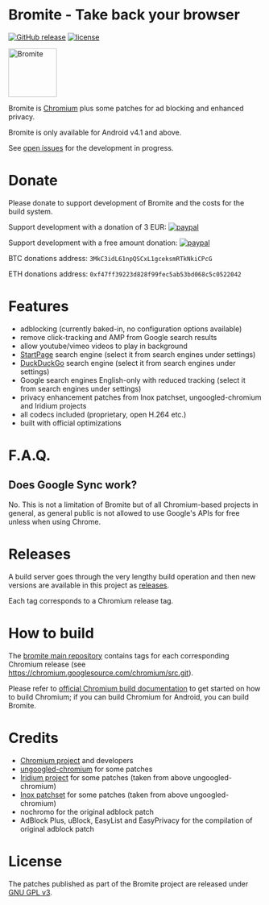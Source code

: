 # Bromite - Take back your browser

[![GitHub release][version-image]][version-url] [![license][license-image]][license-url]

<img title="Bromite - take back your browser!" src="https://www.bromite.org/android-icon-192x192.png" width="96" alt="Bromite" />

Bromite is [Chromium](https://www.chromium.org/Home) plus some patches for ad blocking and enhanced privacy.

Bromite is only available for Android v4.1 and above.

See [open issues](https://github.com/bromite/bromite/issues) for the development in progress.

# Donate

Please donate to support development of Bromite and the costs for the build system.

Support development with a donation of 3 EUR: [![paypal](https://www.paypalobjects.com/en_US/i/btn/btn_donate_LG.gif)](https://www.paypal.com/cgi-bin/webscr?cmd=_s-xclick&hosted_button_id=JP3XTQPVRNET2)

Support development with a free amount donation: [![paypal](https://www.paypalobjects.com/en_US/i/btn/btn_donate_LG.gif)](https://www.paypal.com/cgi-bin/webscr?cmd=_s-xclick&hosted_button_id=LC7Q6A3UAQPY8)

BTC donations address: `3MkC3idL61npQSCxL1gceksmRTkNkiCPcG`

ETH donations address: `0xf47ff39223d828f99fec5ab53bd068c5c0522042`

# Features

* adblocking (currently baked-in, no configuration options available)
* remove click-tracking and AMP from Google search results
* allow youtube/vimeo videos to play in background
* [StartPage](https://startpage.com/) search engine (select it from search engines under settings)
* [DuckDuckGo](https://duckduckgo.com/) search engine (select it from search engines under settings)
* Google search engines English-only with reduced tracking (select it from search engines under settings)
* privacy enhancement patches from Inox patchset, ungoogled-chromium and Iridium projects
* all codecs included (proprietary, open H.264 etc.)
* built with official optimizations

# F.A.Q.

## Does Google Sync work?
No.
This is not a limitation of Bromite but of all Chromium-based projects in general, as general public is not allowed to use Google's APIs for free unless when using Chrome.

# Releases

A build server goes through the very lengthy build operation and then new versions are available in this project as [releases](https://github.com/bromite/bromite/releases).

Each tag corresponds to a Chromium release tag.

# How to build

The [bromite main repository](https://github.com/bromite/bromite) contains tags for each corresponding Chromium release (see https://chromium.googlesource.com/chromium/src.git).

Please refer to [official Chromium build documentation](https://www.chromium.org/developers/how-tos/get-the-code) to get started on how to build Chromium; if you can build Chromium for Android, you can build Bromite.

# Credits

* [Chromium project](https://www.chromium.org/Home) and developers
* [ungoogled-chromium](https://github.com/Eloston/ungoogled-chromium) for some patches
* [Iridium project](https://github.com/iridium-browser) for some patches (taken from above ungoogled-chromium)
* [Inox patchset](https://github.com/gcarq/inox-patchset) for some patches (taken from above ungoogled-chromium)
* nochromo for the original adblock patch
* AdBlock Plus, uBlock, EasyList and EasyPrivacy for the compilation of original adblock patch

# License

The patches published as part of the Bromite project are released under [GNU GPL v3](./LICENSE).

[version-image]: https://img.shields.io/github/release/bromite/bromite.svg?style=flat-square
[version-url]: https://github.com/bromite/bromite/releases/latest
[license-image]: https://img.shields.io/github/license/bromite/bromite.svg
[license-url]: https://github.com/bromite/bromite/blob/master/LICENSE
